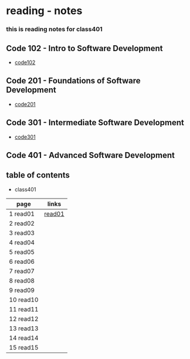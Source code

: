 # reading - notes 
### this is reading notes for class401

## Code 102 - Intro to Software Development
+ [code102](https://abu-al3ees.github.io/reading-notes/)
## Code 201 - Foundations of Software Development
+ [code201](https://abu-al3ees.github.io/reading-notes201/)
## Code 301 - Intermediate Software Development
+ [code301](https://abu-al3ees.github.io/reading-notes301/)
## Code 401 - Advanced Software Development

## table of contents
- class401

page | links
---- | -----
1 read01| [read01](https://abu-al3ees.github.io/reading-notes401/read01)
2 read02| 
3 read03| 
4 read04| 
5 read05|
6 read06| 
7 read07| 
8 read08|
9 read09|
10 read10| 
11 read11| 
12 read12| 
13 read13|
14 read14|
15 read15| 